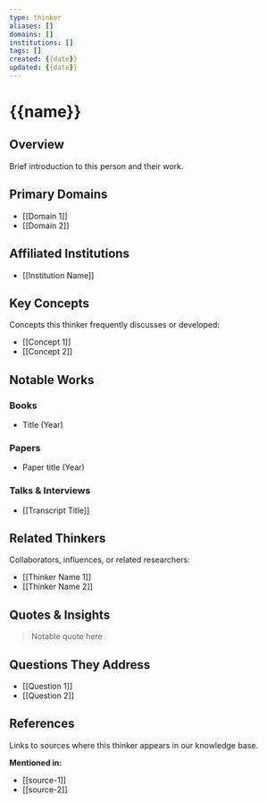 ```yaml
---
type: thinker
aliases: []
domains: []
institutions: []
tags: []
created: {{date}}
updated: {{date}}
---
```


# {{name}}

## Overview

Brief introduction to this person and their work.

## Primary Domains

- [[Domain 1]]
- [[Domain 2]]

## Affiliated Institutions

- [[Institution Name]]

## Key Concepts

Concepts this thinker frequently discusses or developed:

- [[Concept 1]]
- [[Concept 2]]

## Notable Works

### Books

- Title (Year)

### Papers

- Paper title (Year)

### Talks & Interviews

- [[Transcript Title]]

## Related Thinkers

Collaborators, influences, or related researchers:

- [[Thinker Name 1]]
- [[Thinker Name 2]]

## Quotes & Insights

> Notable quote here

## Questions They Address

- [[Question 1]]
- [[Question 2]]

## References

Links to sources where this thinker appears in our knowledge base.

**Mentioned in:**
- [[source-1]]
- [[source-2]]
